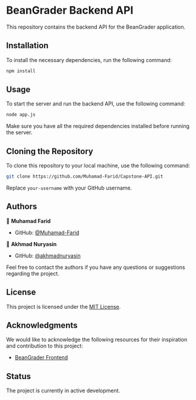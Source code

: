 # BeanGrader Backend API

This repository contains the backend API for the BeanGrader application.

## Installation

To install the necessary dependencies, run the following command:

```sh
npm install
```

## Usage

To start the server and run the backend API, use the following command:

```sh
node app.js
```

Make sure you have all the required dependencies installed before running the server.

## Cloning the Repository

To clone this repository to your local machine, use the following command:

```sh
git clone https://github.com/Muhamad-Farid/Capstone-API.git
```

Replace `your-username` with your GitHub username.

## Authors

👤 **Muhamad Farid**
- GitHub: [@Muhamad-Farid](https://github.com/Muhamad-Farid)

👤 **Akhmad Nuryasin**
- GitHub: [@akhmadnuryasin](https://github.com/akhmadnuryasin)

Feel free to contact the authors if you have any questions or suggestions regarding the project.

## License

This project is licensed under the [MIT License](LICENSE).

## Acknowledgments

We would like to acknowledge the following resources for their inspiration and contribution to this project:

- [BeanGrader Frontend](https://github.com/exampleuser/bean-grader-frontend)

## Status

The project is currently in active development.
